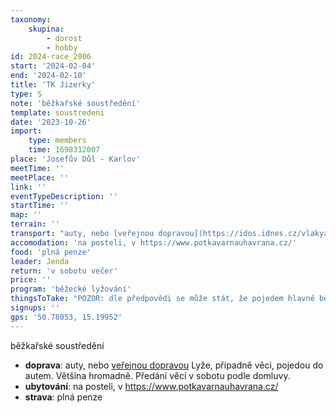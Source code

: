 ```yaml
---
taxonomy:
    skupina:
        - dorost
        - hobby
id: 2024-race_2006
start: '2024-02-04'
end: '2024-02-10'
title: 'TK Jizerky'
type: S
note: 'běžkařské soustředění'
template: soustredeni
date: '2023-10-26'
import:
    type: members
    time: 1698312007
place: 'Josefův Důl - Karlov'
meetTime: ''
meetPlace: ''
link: ''
eventTypeDescription: ''
startTime: ''
map: ''
terrain: ''
transport: "auty, nebo [veřejnou dopravou](https://idos.idnes.cz/vlakyautobusymhdvse/spojeni/prehled/?p=Fyb5SSWpsOpfNdTbad2ENK5UbPC5ckqif.KrmrCP76kKl50G8WS0ffCMWN9YYwpiOzfztsq:sJE3h3IIp9GaQdWvyyeqXbzO:.9k6lnCv33a3CHGwvw:7zt4Y99hwkIpy8oLqpau1xSA1SzDmCbG6zeMtxhYQKUPUlRuMmZZ3GhYZd7OwhdJWGnFVLTRv8GrH7sqIEuH9:5677ZeRumQwOsT4J2fZSHxRQxjunSCcldcXAcFrpA6DFsWcAKz9ZwTAUJuhI9zT6iQe92nAx2ny5u0KhIdE1xk)\r\nLyže, případně věci, pojedou do autem. Většina hromadně. Předání věcí v sobotu podle domluvy."
accomodation: 'na posteli, v https://www.potkavarnauhavrana.cz/'
food: 'plná penze'
leader: Jenda
return: 'v sobotu večer'
price: ''
program: 'běžecké lyžování'
thingsToTake: "POZOR: dle předpovědi se může stát, že pojedem hlavně běhat\r\nvěci na běžky, 1x věci na běh, kdyby bylo špatné počasí"
signups: ''
gps: '50.78053, 15.19952'
---
```


běžkařské soustředění
* **doprava**: auty, nebo [veřejnou dopravou](https://idos.idnes.cz/vlakyautobusymhdvse/spojeni/prehled/?p=Fyb5SSWpsOpfNdTbad2ENK5UbPC5ckqif.KrmrCP76kKl50G8WS0ffCMWN9YYwpiOzfztsq:sJE3h3IIp9GaQdWvyyeqXbzO:.9k6lnCv33a3CHGwvw:7zt4Y99hwkIpy8oLqpau1xSA1SzDmCbG6zeMtxhYQKUPUlRuMmZZ3GhYZd7OwhdJWGnFVLTRv8GrH7sqIEuH9:5677ZeRumQwOsT4J2fZSHxRQxjunSCcldcXAcFrpA6DFsWcAKz9ZwTAUJuhI9zT6iQe92nAx2ny5u0KhIdE1xk)
Lyže, případně věci, pojedou do autem. Většina hromadně. Předání věcí v sobotu podle domluvy.
* **ubytování**: na posteli, v https://www.potkavarnauhavrana.cz/
* **strava**: plná penze
